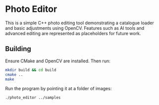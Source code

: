 # Photo Editor

This is a simple C++ photo editing tool demonstrating a catalogue loader and basic adjustments using OpenCV. Features such as AI tools and advanced editing are represented as placeholders for future work.

## Building

Ensure CMake and OpenCV are installed. Then run:

```bash
mkdir build && cd build
cmake ..
make
```

Run the program by pointing it at a folder of images:

```bash
./photo_editor ../samples
```
